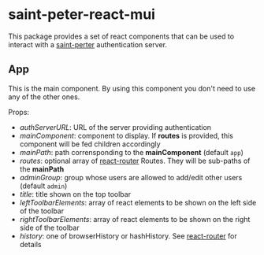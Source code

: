 # saint-peter-react-mui
This package provides a set of react components that can be used to interact with a [saint-perter](https://www.npmjs.com/package/saint-peter) authentication server.

## App
This is the main component. By using this component you don't need to use any of the other ones.

Props:
- *authServerURL*: URL of the server providing authentication
- *mainComponent*: component to display. If **routes** is provided, this component will be fed children accordingly
- *mainPath*: path corrensponding to the **mainComponent** (default `app`)
- *routes*: optional array of [react-router](https://github.com/ReactTraining/react-router) Routes. They will be sub-paths of the **mainPath**
- *adminGroup*: group whose users are allowed to add/edit other users (default `admin`)
- *title*: title shown on the top toolbar
- *leftToolbarElements*: array of react elements to be shown on the left side of the toolbar
- *rightToolbarElements*: array of react elements to be shown on the right side of the toolbar
- *history*: one of browserHistory or hashHistory. See [react-router](https://github.com/ReactTraining/react-router) for details

